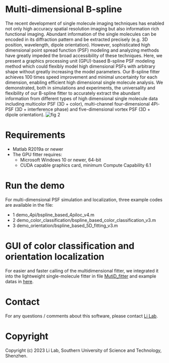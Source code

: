 # Multi-dimensional  B-spline
The recent development of single molecule imaging techniques has enabled not only high accuracy spatial resolution imaging but also information rich functional imaging. Abundant information of the single molecules can be encoded in its diffraction pattern and be extracted precisely (e.g. 3D position, wavelength, dipole orientation). However, sophisticated high dimensional point spread function (PSF) modeling and analyzing methods have greatly impeded the broad accessibility of these techniques. Here, we present a graphics processing unit (GPU)-based B-spline PSF modeling method which could flexibly model high dimensional PSFs with arbitrary shape without greatly increasing the model parameters. Our B-spline fitter achieves 100 times speed improvement and minimal uncertainty for each dimension, enabling efficient high dimensional single molecule analysis. We demonstrated, both in simulations and experiments, the universality and flexibility of our B-spline fitter to accurately extract the abundant information from different types of high dimensional single molecule data including multicolor PSF (3D + color), multi-channel four-dimensional 4Pi-PSF (3D + interference phase) and five-dimensional vortex PSF (3D + dipole orientation).
![fig 2](https://github.com/Li-Lab-SUSTech/MLE-by-bspline/assets/67534747/f92d3bc3-f8b1-4c2d-a00a-c9767e777eab)
# Requirements
* Matlab R2019a or newer  
* The GPU fitter requires:
  - Microsoft Windows 10 or newer, 64-bit
  - CUDA capable graphics card, minimum Compute Capability 6.1

# Run the demo
For multi-dimensional PSF simulation and localization, three example codes are available in the file:  
* 1 demo_4pi/bspline_based_4piloc_v4.m
* 2 demo_color_classification/bspline_based_color_classification_v3.m
* 3 demo_orientation/bspline_based_5D_fitting_v3.m
# GUI of color classification and orientation localization
For easier and faster calling of the multidimensional fitter, we integrated it into the lightweight single-molecule fitter in file [MutiD_fitter](https://github.com/Li-Lab-SUSTech/GPU-based-B-spline-Fitter/tree/main/MultiD_fitter) and example datas in [here](https://zenodo.org/record/8375090).

# Contact
For any questions / comments about this software, please contact [Li Lab](https://faculty.sustech.edu.cn/liym2019/en/).

# Copyright
Copyright (c) 2023 Li Lab, Southern University of Science and Technology, Shenzhen.
